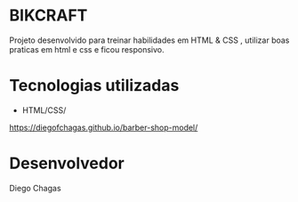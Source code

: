 # BIKCRAFT


Projeto desenvolvido para treinar habilidades em HTML & CSS , utilizar boas praticas em html e css e ficou responsivo.




# Tecnologias utilizadas

- HTML/CSS/

 https://diegofchagas.github.io/barber-shop-model/



# Desenvolvedor 

Diego Chagas
